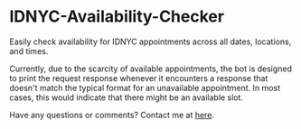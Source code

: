 # IDNYC-Availability-Checker

Easily check availability for IDNYC appointments across all dates, locations, and times.

Currently, due to the scarcity of available appointments, the bot is designed to print the request response whenever it encounters a response that doesn't match the typical format for an unavailable appointment. In most cases, this would indicate that there might be an available slot.

Have any questions or comments? Contact me at [here](https://jacobpadilla.com/contact).




